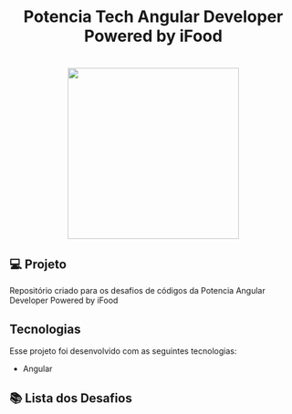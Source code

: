 <h1 align="center">Potencia Tech Angular Developer Powered by iFood<h1/>

<p align="center">
<img  width="300" src="https://user-images.githubusercontent.com/86318311/229201739-278fcc20-e112-4c1d-9e30-0d0cfe5790db.jpg"/>
<p/>
  
  
  ## 💻 Projeto
  Repositório criado para os desafios de códigos da Potencia Angular Developer Powered by iFood
    
 ## Tecnologias
  Esse projeto foi desenvolvido com as seguintes tecnologias:
 
  - Angular
  
  ## 📚 Lista dos Desafios
